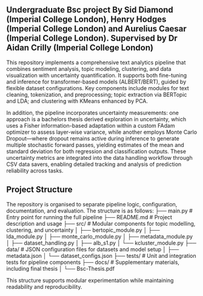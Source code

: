 
## Undergraduate Bsc project By Sid Diamond (Imperial College London), Henry Hodges (Imperial College London) and Aurelius Caesar (Imperial College London). Supervised by Dr Aidan Crilly (Imperial College London)

This repository implements a comprehensive text analytics pipeline that combines sentiment analysis, topic modeling, clustering, and data visualization with uncertainty quantification. It supports both fine-tuning and inference for transformer-based models (ALBERT/BERT), guided by flexible dataset configurations. Key components include modules for text cleaning, tokenization, and preprocessing; topic extraction via BERTopic and LDA; and clustering with KMeans enhanced by PCA.

In addition, the pipeline incorporates uncertainty measurements: one approach is a bachelors thesis derived exploration in uncertainty, which uses a Fisher information-based adaptation within a custom FAdam optimizer to assess layer-wise variance, while another employs Monte Carlo Dropout—where dropout remains active during inference to generate multiple stochastic forward passes, yielding estimates of the mean and standard deviation for both regression and classification outputs. These uncertainty metrics are integrated into the data handling workflow through CSV data savers, enabling detailed tracking and analysis of prediction reliability across tasks.

## Project Structure

The repository is organised to separate pipeline logic, configuration, documentation, and evaluation. The structure is as follows:
├── main.py # Entry point for running the full pipeline
├── README.md # Project description and usage
├── src/ # Modular components for topic modelling, clustering, and uncertainty
│ ├── bertopic_module.py
│ ├── lda_module.py
│ ├── monte_carlo_module.py
│ ├── metadata_module.py
│ ├── dataset_handling.py
│ ├── alb_s1.py
│ └── kcluster_module.py
├── data/ # JSON configuration files for datasets and model setup
│ ├── metadata.json
│ └── dataset_configs.json
├── tests/ # Unit and integration tests for pipeline components
├── docs/ # Supplementary materials, including final thesis
│ └── Bsc-Thesis.pdf


This structure supports modular experimentation while maintaining readability and reproducibility.

